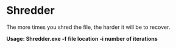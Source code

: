 # Shredder
The more times you shred the file, the harder it will be to recover.

<b>Usage: Shredder.exe -f file location -i number of iterations</b>
